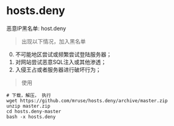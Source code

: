 # hosts.deny
恶意IP黑名单: host.deny

> 出现以下情况，加入黑名单

0. 不可能地区尝试或频繁尝试登陆服务器；
0. 对网站尝试恶意SQL注入或其他渗透；
0. 入侵王占或者服务器进行破坏行为；

> 使用

    # 下载，解压， 执行
    wget https://github.com/mruse/hosts.deny/archive/master.zip
    unzip master.zip
    cd hosts.deny-master
    bash -x hosts.deny
  
